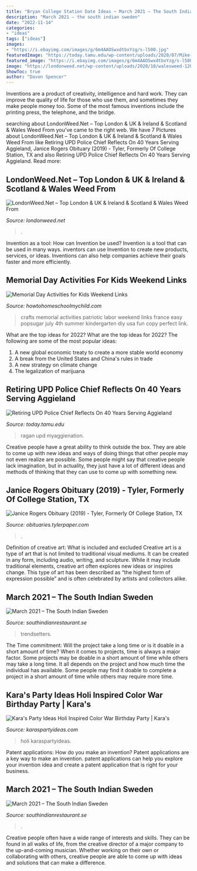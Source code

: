 ```yaml
---
title: "Bryan College Station Date Ideas ~ March 2021 – The South Indian Sweden"
description: "March 2021 – the south indian sweden"
date: "2022-11-14"
categories:
- "ideas"
tags: ["ideas"]
images:
- "https://i.ebayimg.com/images/g/6m4AAOSwxdtbxYzg/s-l500.jpg"
featuredImage: "https://today.tamu.edu/wp-content/uploads/2020/07/Mike-Ragan-feature.jpg"
featured_image: "https://i.ebayimg.com/images/g/6m4AAOSwxdtbxYzg/s-l500.jpg"
image: "https://londonweed.net/wp-content/uploads/2020/10/walesweed-1200x675.jpg"
ShowToc: true
author: "Davon Spencer"
---
```



Inventions are a product of creativity, intelligence and hard work. They can improve the quality of life for those who use them, and sometimes they make people money too. Some of the most famous inventions include the printing press, the telephone, and the bridge.

	

		
searching about LondonWeed.Net – Top London &amp; UK &amp; Ireland &amp; Scotland &amp; Wales Weed From you've came to the right web. We have 7 Pictures about LondonWeed.Net – Top London &amp; UK &amp; Ireland &amp; Scotland &amp; Wales Weed From like Retiring UPD Police Chief Reflects On 40 Years Serving Aggieland, Janice Rogers Obituary (2019) - Tyler, Formerly Of College Station, TX and also Retiring UPD Police Chief Reflects On 40 Years Serving Aggieland. Read more:
		
    
## LondonWeed.Net – Top London &amp; UK &amp; Ireland &amp; Scotland &amp; Wales Weed From

<img loading=lazy src="https://londonweed.net/wp-content/uploads/2020/10/walesweed-1200x675.jpg" onerror="this.onerror=null;this.src='https://tse1.mm.bing.net/th?id=OIP.B52d-3SxDjBGDEM_bvB8VwHaEK&amp;pid=15.1';" alt="LondonWeed.Net – Top London &amp; UK &amp; Ireland &amp; Scotland &amp; Wales Weed From">

_Source: londonweed.net_

>. 

	

Invention as a tool: How can Invention be used?
Invention is a tool that can be used in many ways. inventors can use Invention to create new products, services, or ideas. Inventions can also help companies achieve their goals faster and more efficiently.

    
## Memorial Day Activities For Kids Weekend Links

<img loading=lazy src="http://media2.onsugar.com/files/2012/08/35/4/192/1922664/patriotic.xxxlarge/i/Patriotic-Crafts-Kids.jpg" onerror="this.onerror=null;this.src='https://tse1.mm.bing.net/th?id=OIP.OuN0I_kDZO40BX0n4_N4cQHaHa&amp;pid=15.1';" alt="Memorial Day Activities for Kids Weekend Links">

_Source: howtohomeschoolmychild.com_

>crafts memorial activities patriotic labor weekend links france easy popsugar july 4th summer kindergarten diy usa fun copy perfect link. 

	

What are the top ideas for 2022?
What are the top ideas for 2022? The following are some of the most popular ideas: 
1. A new global economic treaty to create a more stable world economy 
2. A break from the United States and China's rules in trade 
3. A new strategy on climate change 
4. The legalization of marijuana 

    
## Retiring UPD Police Chief Reflects On 40 Years Serving Aggieland

<img loading=lazy src="https://today.tamu.edu/wp-content/uploads/2020/07/Mike-Ragan-feature.jpg" onerror="this.onerror=null;this.src='https://tse1.mm.bing.net/th?id=OIP.mSy1K5PmljDfCb713wX3pQHaE8&amp;pid=15.1';" alt="Retiring UPD Police Chief Reflects On 40 Years Serving Aggieland">

_Source: today.tamu.edu_

>ragan upd myaggienation. 

	

Creative people have a great ability to think outside the box. They are able to come up with new ideas and ways of doing things that other people may not even realize are possible. Some people might say that creative people lack imagination, but in actuality, they just have a lot of different ideas and methods of thinking that they can use to come up with something new.

    
## Janice Rogers Obituary (2019) - Tyler, Formerly Of College Station, TX

<img loading=lazy src="https://cache.legacy.net/legacy/images/cobrands/tylerpaper/photos/473008_20190219.jpgx?w=600&amp;h=400" onerror="this.onerror=null;this.src='https://tse3.mm.bing.net/th?id=OIP.TUqbW9FbZEr5VNmBDpVMZAHaE8&amp;pid=15.1';" alt="Janice Rogers Obituary (2019) - Tyler, Formerly Of College Station, TX">

_Source: obituaries.tylerpaper.com_

>. 

	

Definition of creative art: What is included and excluded
Creative art is a type of art that is not limited to traditional visual mediums. It can be created in any form, including audio, writing, and sculpture. While it may include traditional elements, creative art often explores new ideas or inspires change. This type of art has been described as “the highest form of expression possible” and is often celebrated by artists and collectors alike.

    
## March 2021 – The South Indian Sweden

<img loading=lazy src="https://i.ytimg.com/vi/fqQKR2DwAOs/hqdefault.jpg" onerror="this.onerror=null;this.src='https://tse3.mm.bing.net/th?id=OIP.pi6fI5GD-B13G9AcSS-8fwHaFj&amp;pid=15.1';" alt="March 2021 – The South Indian Sweden">

_Source: southindianrestaurant.se_

>trendsetters. 

	

The Time commitment: Will the project take a long time or is it doable in a short amount of time?
When it comes to projects, time is always a major factor. Some projects may be doable in a short amount of time while others may take a long time. It all depends on the project and how much time the individual has available. Some people may find it doable to complete a project in a short amount of time while others may require more time.

    
## Kara&#039;s Party Ideas Holi Inspired Color War Birthday Party | Kara&#039;s

<img loading=lazy src="https://karaspartyideas.com/wp-content/uploads/2019/04/Holi-Inspired-Color-War-Birthday-Party-via-Karas-Party-Ideas-KarasPartyIdeas.com26-683x1024.jpg" onerror="this.onerror=null;this.src='https://tse3.mm.bing.net/th?id=OIP.KLbUp45IzoLS3wWOKFlZTgHaLG&amp;pid=15.1';" alt="Kara&#039;s Party Ideas Holi Inspired Color War Birthday Party | Kara&#039;s">

_Source: karaspartyideas.com_

>holi karaspartyideas. 

	

Patent applications: How do you make an invention?
Patent applications are a key way to make an invention. patent applications can help you explore your invention idea and create a patent application that is right for your business.

    
## March 2021 – The South Indian Sweden

<img loading=lazy src="https://i.ebayimg.com/images/g/6m4AAOSwxdtbxYzg/s-l500.jpg" onerror="this.onerror=null;this.src='https://tse2.mm.bing.net/th?id=OIP.YBo3V45rtE-LyYOwh3L6kQHaG1&amp;pid=15.1';" alt="March 2021 – The South Indian Sweden">

_Source: southindianrestaurant.se_

>. 

	

Creative people often have a wide range of interests and skills. They can be found in all walks of life, from the creative director of a major company to the up-and-coming musician. Whether working on their own or collaborating with others, creative people are able to come up with ideas and solutions that can make a difference.

